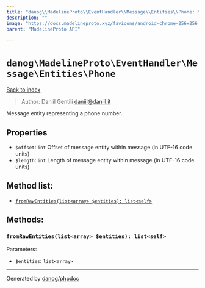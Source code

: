 ```yaml
---
title: "danog\\MadelineProto\\EventHandler\\Message\\Entities\\Phone: Message entity representing a phone number."
description: ""
image: "https://docs.madelineproto.xyz/favicons/android-chrome-256x256.png"
parent: "MadelineProto API"

---
```

# `danog\MadelineProto\EventHandler\Message\Entities\Phone`
[Back to index](../../../../../index.html)

> Author: Daniil Gentili <daniil@daniil.it>  
  

Message entity representing a phone number.  



## Properties
* `$offset`: `int` Offset of message entity within message (in UTF-16 code units)
* `$length`: `int` Length of message entity within message (in UTF-16 code units)

## Method list:
* [`fromRawEntities(list<array> $entities): list<self>`](#fromrawentities-list-array-entities-list-self)

## Methods:
### `fromRawEntities(list<array> $entities): list<self>`




Parameters:

* `$entities`: `list<array>`   



---
Generated by [danog/phpdoc](https://phpdoc.daniil.it)
